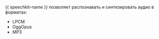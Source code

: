 {{ speechkit-name }} позволяет распознавать и синтезировать аудио в форматах:

* LPCM
* OggOpus
* MP3
